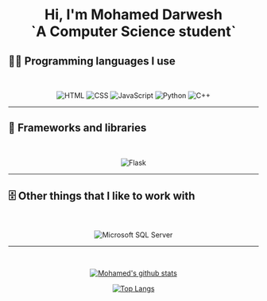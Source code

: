 <h1 align="center">Hi, I'm Mohamed Darwesh<br></br`A>`A Computer Science student`</h1>


## **🧑‍💻 Programming languages I use**
<div align="center">
<br>

![HTML](https://img.shields.io/badge/-HTML5-E34F26?logo=html5&&style=for-the-badge&logoColor=white)
![CSS](https://img.shields.io/badge/-CSS3-1572B6?logo=css3&&style=for-the-badge&logoColor=white)
![JavaScript](https://img.shields.io/badge/-JavaScript-F7DF1E?logo=javascript&&style=for-the-badge&logoColor=black)
![Python](https://img.shields.io/badge/-Python-3776AB?logo=python&&style=for-the-badge&logoColor=white)
![C++](https://img.shields.io/badge/-C++-00599C?logo=c%2B%2B&&&style=for-the-badge&logoColor=white)

</div>

-----

## **🧰 Frameworks and libraries**
<div align="center">
<br>

![Flask](https://img.shields.io/badge/Flask-000000?style=for-the-badge&logo=flask&logoColor=white)

</div>


-----
## 🗄️ **Other things that I like to work with**
<div align="center">
<br>

![Microsoft SQL Server](https://img.shields.io/badge/Microsoft%20SQL%20Server-2019-3776AB?logo=microsoft%20sql%20server&style=for-the-badge&logoColor=white)

</div>

-----
<br>
<div align="center">

[![Mohamed's github stats](https://github-readme-stats.vercel.app/api?username=medovanx&count_private=true&show_icons=true&theme=radical&hide_rank=false)](https://github.com/anuraghazra/github-readme-stats)

[![Top Langs](https://github-readme-stats.vercel.app/api/top-langs/?username=medovanx)](https://github.com/medovanx/github-readme-stats)

</div>
